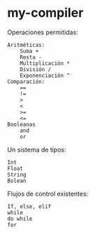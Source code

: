 # my-compiler

Operaciones permitidas:

    Aritméticas:
        Suma +
        Resta -
        Multiplicación *
        División /
        Exponenciación ^
    Comparación:
        ==
        != 
        >
        <
        >=
        <=
    Booleanas
        and 
        or

Un sistema de tipos:

    Int
    Float
    String
    Bolean
    

Flujos de control existentes:

    If, else, elif
    while
    do while
    for

